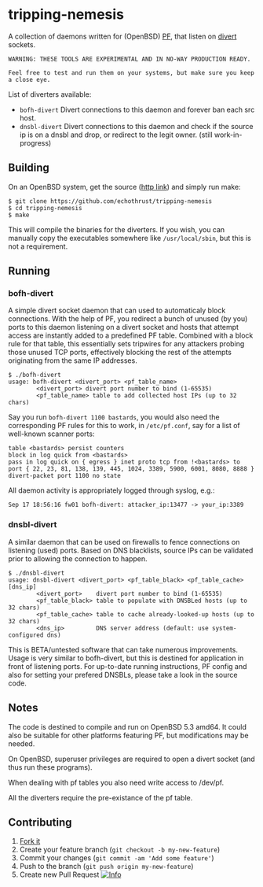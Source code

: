 # tripping-nemesis

A collection of daemons written for (OpenBSD) [PF](http://www.openbsd.org/faq/pf/), that listen on [divert](http://www.openbsd.org/cgi-bin/man.cgi?query=divert&sektion=4) sockets.

```
WARNING: THESE TOOLS ARE EXPERIMENTAL AND IN NO-WAY PRODUCTION READY.

Feel free to test and run them on your systems, but make sure you keep a close eye.
```

List of diverters available:
  
  * `bofh-divert` Divert connections to this daemon and forever ban each src host. 
  * `dnsbl-divert` Divert connections to this daemon and check if the source ip is on a dnsbl and drop, or redirect to the legit owner. (still work-in-progress)

## Building

On an OpenBSD system, get the source ([http link](https://github.com/echothrust/tripping-nemesis/archive/master.zip)) and simply run make:

```
$ git clone https://github.com/echothrust/tripping-nemesis
$ cd tripping-nemesis
$ make
```

This will compile the binaries for the diverters. If you wish, you can manually copy the executables somewhere like `/usr/local/sbin`, but this is not a requirement.

## Running

### bofh-divert

A simple divert socket daemon that can used to automaticaly block connections. With the help of PF, you redirect a bunch of unused (by you) ports to this daemon listening on a divert socket and hosts that attempt access are instantly added to a predefined PF table. Combined with a block rule for that table, this essentially sets tripwires for any attackers probing those unused TCP ports, effectively blocking the rest of the attempts originating from the same IP addresses.

```
$ ./bofh-divert                                                            
usage: bofh-divert <divert_port> <pf_table_name>
        <divert_port> divert port number to bind (1-65535)
        <pf_table_name> table to add collected host IPs (up to 32 chars)
```

Say you run `bofh-divert 1100 bastards`, you would also need the corresponding PF rules for this to work, in `/etc/pf.conf`, say for a list of well-known scanner ports:

```
table <bastards> persist counters
block in log quick from <bastards>
pass in log quick on { egress } inet proto tcp from !<bastards> to port { 22, 23, 81, 138, 139, 445, 1024, 3389, 5900, 6001, 8080, 8888 } divert-packet port 1100 no state
```

All daemon activity is appropriately logged through syslog, e.g.:

```
Sep 17 18:56:16 fw01 bofh-divert: attacker_ip:13477 -> your_ip:3389
```

### dnsbl-divert

A similar daemon that can be used on firewalls to fence connections on listening (used) ports. Based on DNS blacklists, source IPs can be validated prior to allowing the connection to happen.

```
$ ./dnsbl-divert                                                           
usage: dnsbl-divert <divert_port> <pf_table_black> <pf_table_cache> [dns_ip]
        <divert_port>    divert port number to bind (1-65535)
        <pf_table_black> table to populate with DNSBLed hosts (up to 32 chars)
        <pf_table_cache> table to cache already-looked-up hosts (up to 32 chars)
        <dns_ip>         DNS server address (default: use system-configured dns)
```

This is BETA/untested software that can take numerous improvements. Usage is very similar to bofh-divert, but this is destined for application in front of listening ports. For up-to-date running instructions, PF config and also for setting your prefered DNSBLs, please take a look in the source code.

## Notes
  
The code is destined to compile and run on OpenBSD 5.3 amd64. It could also be suitable for other platforms featuring PF, but modifications may be needed. 

On OpenBSD, superuser privileges are required to open a divert socket (and thus run these programs).

When dealing with pf tables you also need write access to /dev/pf.

All the diverters require the pre-existance of the pf table.

## Contributing

1. [Fork it](https://github.com/echothrust/tripping-nemesis/fork)
2. Create your feature branch (`git checkout -b my-new-feature`)
3. Commit your changes (`git commit -am 'Add some feature'`)
4. Push to the branch (`git push origin my-new-feature`)
5. Create new Pull Request [![Info](https://help.github.com/assets/help/info-icon-ba11a61a3770bbc50703f444d80e915b.png "Creating a new Pull Request")](https://help.github.com/articles/creating-a-pull-request)


